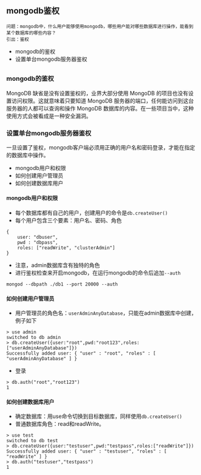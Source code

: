 ## mongodb鉴权
```
问题：mongodb中，什么用户能够使用mongodb，哪些用户能对哪些数据库进行操作，能看到某个数据库的哪些内容？
引出：鉴权
```
- mongodb的鉴权
- 设置单台mongodb服务器鉴权
##
### mongodb的鉴权
MongoDB 缺省是没有设置鉴权的，业界大部分使用 MongoDB 的项目也没有设置访问权限。这就意味着只要知道 MongoDB 服务器的端口，任何能访问到这台服务器的人都可以查询和操作 MongoDB 数据库的内容。在一些项目当中，这种使用方式会被看成是一种安全漏洞。
### 设置单台mongodb服务器鉴权
一旦设置了鉴权，mongodb客户端必须用正确的用户名和密码登录，才能在指定的数据库中操作。
- mongodb用户和权限
- 如何创建用户管理员
- 如何创建数据库用户
#### mongodb用户和权限
- 每个数据库都有自己的用户，创建用户的命令是`db.createUser()`
- 每个用户包含三个要素：用户名、密码、角色
```
{
    user: "dbuser",
    pwd : "dbpass",
    roles: ["readWrite", "clusterAdmin"]
}
```
- 注意，admin数据库含有独特的角色
- 进行鉴权检查来开启mongodb，在运行mongodb的命令后追加`--auth`
```
mongod --dbpath ./db1 --port 20000 --auth
```
#### 如何创建用户管理员
- 用户管理员的角色名：`userAdminAnyDatabase`，只能在admin数据库中创建，例子如下
```
> use admin
switched to db admin
> db.createUser({user:"root",pwd:"root123",roles:["userAdminAnyDatabase"]})
Successfully added user: { "user" : "root", "roles" : [ "userAdminAnyDatabase" ] }
```
- 登录
```
> db.auth("root","root123")
1
```
#### 如何创建数据库用户
- 确定数据库：用use命令切换到目标数据库，同样使用`db.createUser()`
- 普通数据库角色：read和readWrite。
```
> use test
switched to db test
> db.createUser({user:"testuser",pwd:"testpass",roles:["readWrite"]})
Successfully added user: { "user" : "testuser", "roles" : [ "readWrite" ] }
> db.auth("testuser","testpass")
1
```
